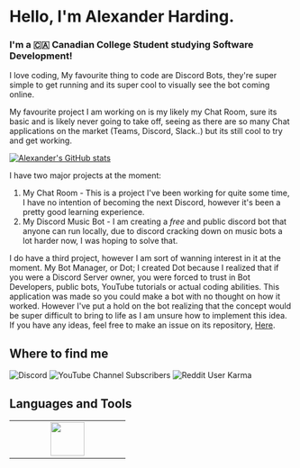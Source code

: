 # Hello, I'm Alexander Harding.
### I'm a 🇨🇦 Canadian College Student studying Software Development!

I love coding, My favourite thing to code are Discord Bots, they're super simple to get running and its super cool to visually see the bot coming online.

My favourite project I am working on is my likely my Chat Room, sure its basic and is likely never going to take off, seeing as there are so many Chat applications on the market (Teams, Discord, Slack..) but its still cool to try and get working.

[![Alexander's GitHub stats](https://github-readme-stats.vercel.app/api?username=BackwardsUser)](https://github.com/BackwardsUser)

I have two major projects at the moment:
1. My Chat Room - This is a project I've been working for quite some time, I have no intention of becoming the next Discord, however it's been a pretty good learning experience.
2. My Discord Music Bot - I am creating a *free* and public discord bot that anyone can run locally, due to discord cracking down on music bots a lot harder now, I was hoping to solve that.

I do have a third project, however I am sort of wanning interest in it at the moment. My Bot Manager, or Dot; I created Dot because I realized that if you were a Discord Server owner, you were forced to trust in Bot Developers, public bots, YouTube tutorials or actual coding abilities. This application was made so you could make a bot with no thought on how it worked. However I've put a hold on the bot realizing that the concept would be super difficult to bring to life as I am unsure how to implement this idea. If you have any ideas, feel free to make an issue on its repository, [Here](https://github.com/BackwardsUser/Dot-Bot-Manager/issues).

## Where to find me
![Discord](https://img.shields.io/discord/1037779805376098356?color=%235865F2&style=flat-square)
![YouTube Channel Subscribers](https://img.shields.io/youtube/channel/subscribers/UC0PlE5BpxH_A_g0q5XqrrNw?color=%23ff0000&style=flat-square)
![Reddit User Karma](https://img.shields.io/reddit/user-karma/combined/Backwards_User__?color=%23ff4500&style=flat-square)

## Languages and Tools
<table width="100">
<tr>
    <td align="center" width="190">
        <img src="https://github.com/abranhe/programming-languages-logos/blob/master/src/javascript/javascript.svg" width="60">
    </td>
</tr>
</table>